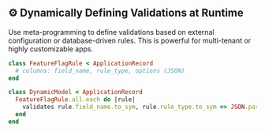 ## ⚙️ Dynamically Defining Validations at Runtime

Use meta-programming to define validations based on external configuration or database-driven rules. This is powerful for multi-tenant or highly customizable apps.

```ruby
class FeatureFlagRule < ApplicationRecord
  # columns: field_name, rule_type, options (JSON)
end

class DynamicModel < ApplicationRecord
  FeatureFlagRule.all.each do |rule|
    validates rule.field_name.to_sym, rule.rule_type.to_sym => JSON.parse(rule.options)
  end
end
```
